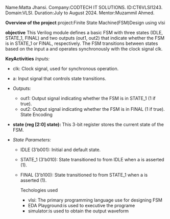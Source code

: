 Name:Matta Jhansi.
Company:CODTECH IT SOLUTIONS.
ID:CT6VLSI1243.
Domain:VLSI.
Duration:July to August 2024.
Mentor:Muzammil Ahmed.

**Overview of the project**
project:Finite State Machine(FSM)Design using vlsi

**objective**
This Verilog module defines a basic FSM with three states (IDLE, STATE_1, FINAL) and two outputs (out1, out2) that indicate whether the FSM is in STATE_1 or FINAL, respectively. The FSM transitions between states based on the input a and operates synchronously with the clock signal clk.

**KeyActivities**
 *Inputs:*
  - clk: Clock signal, used for synchronous operation.
  - a: Input signal that controls state transitions.
  
- *Outputs:*
  - out1: Output signal indicating whether the FSM is in STATE_1 (1 if true).
  - out2: Output signal indicating whether the FSM is in FINAL (1 if true).
 State Encoding
- **state (reg [2:0] state):** This 3-bit register stores the current state of the FSM.
- *State Parameters:*
  - IDLE (3'b001): Initial and default state.
  - STATE_1 (3'b010): State transitioned to from IDLE when a is asserted (1).
  - FINAL (3'b100): State transitioned to from STATE_1 when a is asserted (1).

    Techologies used
    * vlsi: The primary programming language use for designing FSM
    * EDA Playground:is used to executive the programe
    * simulator:is used to obtain the output waveform

